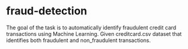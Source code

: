 # fraud-detection
The goal of the task is to automatically identify fraudulent credit card transactions using Machine Learning.  Given creditcard.csv dataset that identifies both fraudulent and non_fraudulent transactions.
